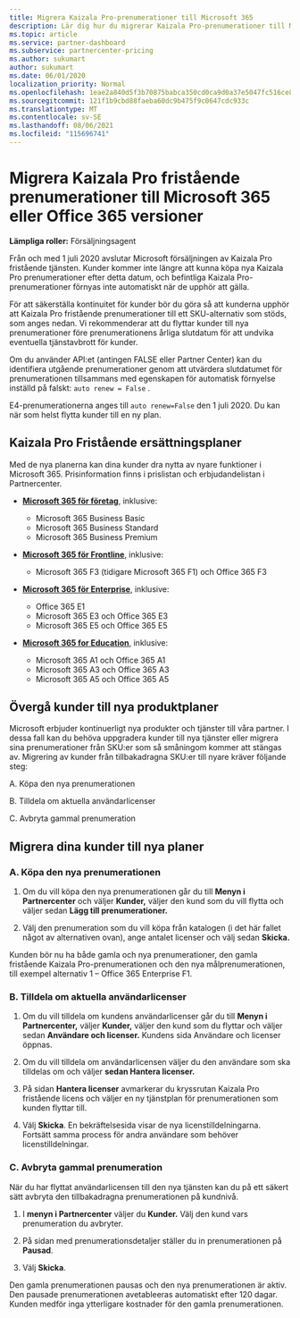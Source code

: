 ```yaml
---
title: Migrera Kaizala Pro-prenumerationer till Microsoft 365
description: Lär dig hur du migrerar Kaizala Pro-prenumerationer till Microsoft 365 eller Office 365-versioner. Läs den här artikeln för mer information om hur du övergår till dina kunder.
ms.topic: article
ms.service: partner-dashboard
ms.subservice: partnercenter-pricing
ms.author: sukumart
author: sukumart
ms.date: 06/01/2020
localization_priority: Normal
ms.openlocfilehash: 1eae2a840d5f3b70875babca350cd0ca9d0a37e5047fc516ce8ec0b1e0ea8a74
ms.sourcegitcommit: 121f1b9cbd88faeba60dc9b475f9c0647cdc933c
ms.translationtype: MT
ms.contentlocale: sv-SE
ms.lasthandoff: 08/06/2021
ms.locfileid: "115696741"
---
```

# <a name="migrate-kaizala-pro-standalone-subscriptions-to-microsoft-365-or-office-365-versions"></a>Migrera Kaizala Pro fristående prenumerationer till Microsoft 365 eller Office 365 versioner

**Lämpliga roller:** Försäljningsagent

Från och med 1 juli 2020 avslutar Microsoft försäljningen av Kaizala Pro fristående tjänsten. Kunder kommer inte längre att kunna köpa nya Kaizala Pro prenumerationer efter detta datum, och befintliga Kaizala Pro-prenumerationer förnyas inte automatiskt när de upphör att gälla.

För att säkerställa kontinuitet för kunder bör du göra så att kunderna upphör att Kaizala Pro fristående prenumerationer till ett SKU-alternativ som stöds, som anges nedan. Vi rekommenderar att du flyttar kunder till nya prenumerationer före prenumerationens årliga slutdatum för att undvika eventuella tjänstavbrott för kunder.

Om du använder API:et (antingen FALSE eller Partner Center) kan du identifiera utgående prenumerationer genom att utvärdera slutdatumet för prenumerationen tillsammans med egenskapen för automatisk förnyelse inställd på falskt: `auto renew = False` .

E4-prenumerationerna anges till `auto renew=False` den 1 juli 2020. Du kan när som helst flytta kunder till en ny plan.

## <a name="kaizala-pro-standalone-replacement-plans"></a>Kaizala Pro Fristående ersättningsplaner

Med de nya planerna kan dina kunder dra nytta av nyare funktioner i Microsoft 365. Prisinformation finns i prislistan och erbjudandelistan i Partnercenter.

- [**Microsoft 365 för företag**](https://www.microsoft.com/microsoft-365/compare-all-microsoft-365-products?&activetab=tab:primaryr2), inklusive:  
   - Microsoft 365 Business Basic
   - Microsoft 365 Business Standard
   - Microsoft 365 Business Premium
    
- [**Microsoft 365 för Frontline**](https://www.microsoft.com/microsoft-365/microsoft-365-enterprise-f3?activetab=pivot:overviewtab), inklusive:
   - Microsoft 365 F3 (tidigare Microsoft 365 F1) och Office 365 F3
    
- [**Microsoft 365 för Enterprise**](https://www.microsoft.com/microsoft-365/compare-microsoft-365-enterprise-plans), inklusive: 
   - Office 365 E1
   - Microsoft 365 E3 och Office 365 E3
   - Microsoft 365 E5 och Office 365 E5

- [**Microsoft 365 for Education**](https://www.microsoft.com/education/buy-license/microsoft365), inklusive: 
    - Microsoft 365 A1 och Office 365 A1
    - Microsoft 365 A3 och Office 365 A3
    - Microsoft 365 A5 och Office 365 A5

## <a name="transition-customers-to-new-product-plans"></a>Övergå kunder till nya produktplaner

Microsoft erbjuder kontinuerligt nya produkter och tjänster till våra partner. I dessa fall kan du behöva uppgradera kunder till nya tjänster eller migrera sina prenumerationer från SKU:er som så småningom kommer att stängas av. Migrering av kunder från tillbakadragna SKU:er till nyare kräver följande steg:

A. Köpa den nya prenumerationen

B. Tilldela om aktuella användarlicenser

C. Avbryta gammal prenumeration


## <a name="migrate-your-customers-to-new-plans"></a>Migrera dina kunder till nya planer

### <a name="a-purchase-the-new-subscription"></a>A. Köpa den nya prenumerationen

1. Om du vill köpa den nya prenumerationen går du till **Menyn i Partnercenter** och väljer **Kunder,** väljer den kund som du vill flytta och väljer sedan **Lägg till prenumerationer.**

2. Välj den prenumeration som du vill köpa från katalogen (i det här fallet något av alternativen ovan), ange antalet licenser och välj sedan **Skicka.**

Kunden bör nu ha både gamla och nya prenumerationer, den gamla fristående Kaizala Pro-prenumerationen och den nya målprenumerationen, till exempel alternativ 1 – Office 365 Enterprise F1.

### <a name="b-reassign-current-user-licenses"></a>B. Tilldela om aktuella användarlicenser

1. Om du vill tilldela om kundens användarlicenser går du till **Menyn i Partnercenter,** väljer **Kunder,** väljer den kund som du flyttar och väljer sedan **Användare och licenser.** Kundens sida Användare och licenser öppnas.

2. Om du vill tilldela om användarlicensen väljer du den användare som ska tilldelas om och väljer **sedan Hantera licenser.**

3. På sidan **Hantera licenser** avmarkerar du kryssrutan Kaizala Pro fristående licens och väljer en ny tjänstplan för prenumerationen som kunden flyttar till.

4.  Välj **Skicka**. En bekräftelsesida visar de nya licenstilldelningarna. Fortsätt samma process för andra användare som behöver licenstilldelningar.

### <a name="c-cancel-old-subscription"></a>C. Avbryta gammal prenumeration

När du har flyttat användarlicensen till den nya tjänsten kan du på ett säkert sätt avbryta den tillbakadragna prenumerationen på kundnivå.

1.  I **menyn i Partnercenter** väljer du **Kunder.** Välj den kund vars prenumeration du avbryter.

2.  På sidan med prenumerationsdetaljer ställer du in prenumerationen på **Pausad**.

3.  Välj **Skicka**.

Den gamla prenumerationen pausas och den nya prenumerationen är aktiv. Den pausade prenumerationen avetableeras automatiskt efter 120 dagar. Kunden medför inga ytterligare kostnader för den gamla prenumerationen.
